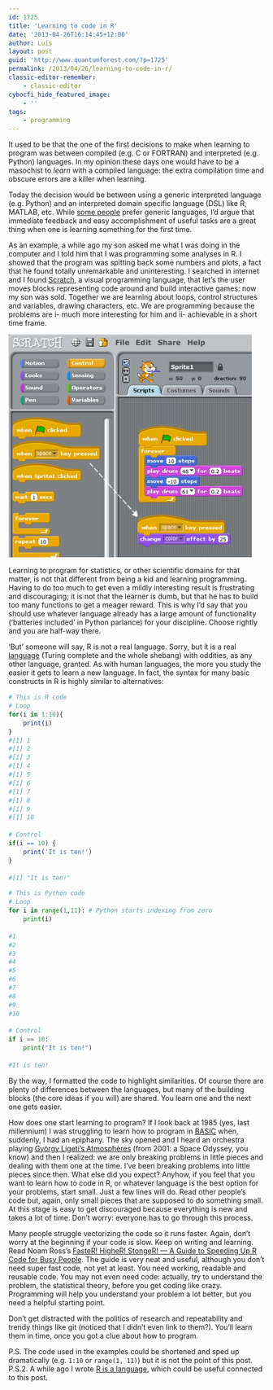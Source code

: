 ```yaml
---
id: 1725
title: 'Learning to code in R'
date: '2013-04-26T16:14:45+12:00'
author: Luis
layout: post
guid: 'http://www.quantumforest.com/?p=1725'
permalink: /2013/04/26/learning-to-code-in-r/
classic-editor-remember:
    - classic-editor
cybocfi_hide_featured_image:
    - ''
tags:
    - programming
---
```


It used to be that the one of the first decisions to make when learning to program was between compiled (e.g. C or FORTRAN) and interpreted (e.g. Python) languages. In my opinion these days one would have to be a masochist to *learn* with a compiled language: the extra compilation time and obscure errors are a killer when learning.

Today the decision would be between using a generic interpreted language (e.g. Python) and an interpreted domain specific language (DSL) like R, MATLAB, etc. While [some people](http://www.johndcook.com/blog/) prefer generic languages, I’d argue that immediate feedback and easy accomplishment of useful tasks are a great thing when one is learning something for the first time.

As an example, a while ago my son asked me what I was doing in the computer and I told him that I was programming some analyses in R. I showed that the program was spitting back some numbers and plots, a fact that he found totally unremarkable and uninteresting. I searched in internet and I found [Scratch](http://scratch.mit.edu/), a visual programming language, that let’s the user moves blocks representing code around and build interactive games: now my son was sold. Together we are learning about loops, control structures and variables, drawing characters, etc. We are programming because the problems are i- much more interesting for him and ii- achievable in a short time frame.

![An example scratch script.](/assets/images/scratch.jpeg)

Learning to program for statistics, or other scientific domains for that matter, is not that different from being a kid and learning programming. Having to do too much to get even a mildly interesting result is frustrating and discouraging; it is not that the learner is dumb, but that he has to build too many functions to get a meager reward. This is why I’d say that you should use whatever language already has a large amount of functionality (‘batteries included’ in Python parlance) for your discipline. Choose rightly and you are half-way there.

‘But’ someone will say, R is not a real language. Sorry, but it is a real [language](/2012/01/r-is-a-language/) (Turing complete and the whole shebang) with oddities, as any other language, granted. As with human languages, the more you study the easier it gets to learn a new language. In fact, the syntax for many basic constructs in R is highly similar to alternatives:

```r
# This is R code
# Loop
for(i in 1:10){
    print(i)
}
#[1] 1
#[1] 2
#[1] 3
#[1] 4
#[1] 5
#[1] 6
#[1] 7
#[1] 8
#[1] 9
#[1] 10

# Control
if(i == 10) {
    print('It is ten!')
}

#[1] "It is ten!"
```

```python
# This is Python code
# Loop
for i in range(1,11): # Python starts indexing from zero
    print(i)

#1
#2
#3
#4
#5
#6
#7
#8
#9
#10

# Control
if i == 10:
    print("It is ten!")

#It is ten!
```

By the way, I formatted the code to highlight similarities. Of course there are plenty of differences between the languages, but many of the building blocks (the core ideas if you will) are shared. You learn one and the next one gets easier.

How does one start learning to program? If I look back at 1985 (yes, last millennium) I was struggling to learn how to program in [BASIC](https://en.wikipedia.org/wiki/BASIC) when, suddenly, I had an epiphany. The sky opened and I heard an orchestra playing [György Ligeti’s Atmosphères](https://www.youtube.com/watch?v=cW_o-T1CVrY) (from 2001: a Space Odyssey, you know) and then I realized: we are only breaking problems in little pieces and dealing with them one at the time. I’ve been breaking problems into little pieces since then. What else did you expect? Anyhow, if you feel that you want to learn how to code in R, or whatever language is the best option for your problems, start small. Just a few lines will do. Read other people’s code but, again, only small pieces that are supposed to do something small. At this stage is easy to get discouraged because everything is new and takes a lot of time. Don’t worry: everyone has to go through this process.

Many people struggle vectorizing the code so it runs faster. Again, don’t worry at the beginning if your code is slow. Keep on writing and learning. Read Noam Ross’s [FasteR! HigheR! StongeR! — A Guide to Speeding Up R Code for Busy People](http://www.noamross.net/blog/2013/4/25/faster-talk.html). The guide is very neat and useful, although you don’t need super fast code, not yet at least. You need working, readable and reusable code. You may not even need code: actually, try to understand the problem, the statistical theory, before you get coding like crazy. Programming will help you understand your problem a lot better, but you need a helpful starting point.

Don’t get distracted with the politics of research and repeatability and trendy things like git (noticed that I didn’t even link to them?). You’ll learn them in time, once you got a clue about how to program.

P.S. The code used in the examples could be shortened and sped up dramatically (e.g. `1:10` or `range(1, 11)`) but it is not the point of this post.  
P.S.2. A while ago I wrote [R is a language](/2012/01/r-is-a-language/), which could be useful connected to this post.